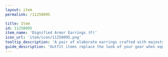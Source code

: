 ```yaml
---
layout: item
permalink: /11250095

title: Item
id: 11250095
item_name: 'Dignified Armor Earrings (F)'
icon_url: 'item/icon/11250095.png'
tooltip_description: 'A pair of elaborate earrings crafted with majesty and elegance.'
guide_description: 'Outfit items replace the look of your gear when equipped.'
---
```

